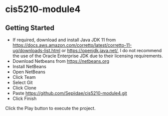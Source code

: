 # cis5210-module4

## Getting Started

- If required, download and install Java JDK 11 from https://docs.aws.amazon.com/corretto/latest/corretto-11-ug/downloads-list.html or https://openjdk.java.net/, I do not recommend the use of the Oracle Enterprise JDK  due to their licensing requirements. 
- Download Netbeans from https://netbeans.org
- Install NetBeans
- Open NetBeans
- Click Team
- Select Git
- Click Clone
- Paste https://github.com/Sepiidae/cis5210-module4.git
- Click Finish

Click the Play button to execute the project. 

